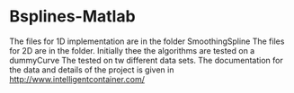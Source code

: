# Bsplines-Matlab
The files for 1D implementation are in the folder SmoothingSpline
The files for 2D are in the folder.
Initially thee the algorithms are tested on a dummyCurve 
The tested on tw different data sets. The documentation for the data and details of the project is given in http://www.intelligentcontainer.com/
